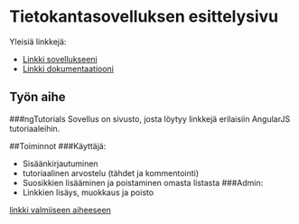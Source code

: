 # Tietokantasovelluksen esittelysivu

Yleisiä linkkejä:

* [Linkki sovellukseeni](https://www.cs.helsinki.fi)
* [Linkki dokumentaatiooni](https://www.github.com)

## Työn aihe
###ngTutorials
Sovellus on sivusto, josta löytyy linkkejä erilaisiin AngularJS tutoriaaleihin.

##Toiminnot 
###Käyttäjä:
- Sisäänkirjautuminen
- tutoriaalinen arvostelu (tähdet ja kommentointi)
- Suosikkien lisääminen ja poistaminen omasta listasta
###Admin:
- Linkkien lisäys, muokkaus ja poisto


[linkki valmiiseen aiheeseen](http://advancedkittenry.github.io/suunnittelu_ja_tyoymparisto/aiheet/Pokemon-kanta.html) 
